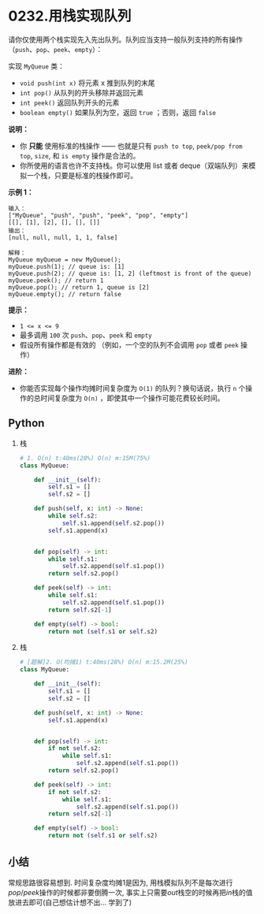 # 0232.用栈实现队列

请你仅使用两个栈实现先入先出队列。队列应当支持一般队列支持的所有操作（`push`、`pop`、`peek`、`empty`）：

实现 `MyQueue` 类：

- `void push(int x)` 将元素 x 推到队列的末尾
- `int pop()` 从队列的开头移除并返回元素
- `int peek()` 返回队列开头的元素
- `boolean empty()` 如果队列为空，返回 `true` ；否则，返回 `false`

**说明：**

- 你 **只能** 使用标准的栈操作 —— 也就是只有 `push to top`, `peek/pop from top`, `size`, 和 `is empty` 操作是合法的。
- 你所使用的语言也许不支持栈。你可以使用 list 或者 deque（双端队列）来模拟一个栈，只要是标准的栈操作即可。

 

**示例 1：**

```
输入：
["MyQueue", "push", "push", "peek", "pop", "empty"]
[[], [1], [2], [], [], []]
输出：
[null, null, null, 1, 1, false]

解释：
MyQueue myQueue = new MyQueue();
myQueue.push(1); // queue is: [1]
myQueue.push(2); // queue is: [1, 2] (leftmost is front of the queue)
myQueue.peek(); // return 1
myQueue.pop(); // return 1, queue is [2]
myQueue.empty(); // return false
```



 

**提示：**

- `1 <= x <= 9`
- 最多调用 `100` 次 `push`、`pop`、`peek` 和 `empty`
- 假设所有操作都是有效的 （例如，一个空的队列不会调用 `pop` 或者 `peek` 操作）

 

**进阶：**

- 你能否实现每个操作均摊时间复杂度为 `O(1)` 的队列？换句话说，执行 `n` 个操作的总时间复杂度为 `O(n)` ，即使其中一个操作可能花费较长时间。

## Python

1. 栈

   ```python
   # 1. O(n) t:40ms(28%) O(n) m:15M(75%)
   class MyQueue:
   
       def __init__(self):
           self.s1 = []
           self.s2 = []
   
       def push(self, x: int) -> None:
           while self.s2:
               self.s1.append(self.s2.pop())
           self.s1.append(x)
   
   
       def pop(self) -> int:
           while self.s1:
               self.s2.append(self.s1.pop())
           return self.s2.pop()
   
       def peek(self) -> int:
           while self.s1:
               self.s2.append(self.s1.pop())
           return self.s2[-1]
   
       def empty(self) -> bool:
           return not (self.s1 or self.s2)
   ```

2. 栈

   ```python
   # [题解]2. O(均摊1) t:40ms(28%) O(n) m:15.2M(25%)
   class MyQueue:
   
       def __init__(self):
           self.s1 = []
           self.s2 = []
   
       def push(self, x: int) -> None:
           self.s1.append(x)
   
   
       def pop(self) -> int:
           if not self.s2:
               while self.s1:
                   self.s2.append(self.s1.pop())
           return self.s2.pop()
   
       def peek(self) -> int:
           if not self.s2:
               while self.s1:
                   self.s2.append(self.s1.pop())
           return self.s2[-1]
   
       def empty(self) -> bool:
           return not (self.s1 or self.s2)
   ```

   

## 小结

常规思路很容易想到. 时间复杂度均摊1是因为, 用栈模拟队列不是每次进行$pop/peek$操作的时候都非要倒腾一次, 事实上只需要$out$栈空的时候再把$in$栈的值放进去即可(自己想估计想不出... 学到了)
